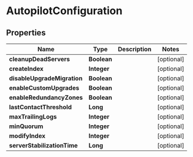 

# AutopilotConfiguration


## Properties

Name | Type | Description | Notes
------------ | ------------- | ------------- | -------------
**cleanupDeadServers** | **Boolean** |  |  [optional]
**createIndex** | **Integer** |  |  [optional]
**disableUpgradeMigration** | **Boolean** |  |  [optional]
**enableCustomUpgrades** | **Boolean** |  |  [optional]
**enableRedundancyZones** | **Boolean** |  |  [optional]
**lastContactThreshold** | **Long** |  |  [optional]
**maxTrailingLogs** | **Integer** |  |  [optional]
**minQuorum** | **Integer** |  |  [optional]
**modifyIndex** | **Integer** |  |  [optional]
**serverStabilizationTime** | **Long** |  |  [optional]



